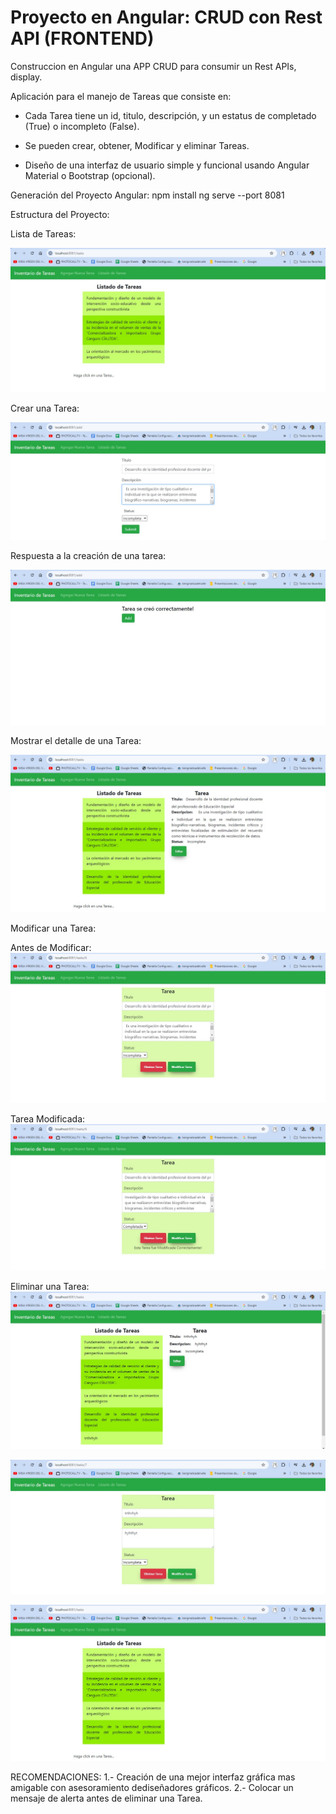 # Proyecto en Angular: CRUD con Rest API (FRONTEND)

Construccion en Angular una APP CRUD para consumir un  Rest APIs, display.

Aplicación para el manejo de Tareas que consiste en:
- Cada Tarea tiene un  id, titulo, descripción, y un estatus de completado (True) o incompleto (False).
- Se pueden crear, obtener, Modificar y eliminar Tareas.

- Diseño de una interfaz de usuario simple y funcional usando Angular Material o
Bootstrap (opcional).

Generación del Proyecto Angular:
npm install
ng serve --port 8081

Estructura del Proyecto:

Lista de Tareas:

![image](https://github.com/fhernandez204/angular-task/blob/main/listadoTareas.jpg)

Crear una Tarea:

![image](https://github.com/fhernandez204/angular-task/blob/main/add.jpg)

Respuesta a la creación de una tarea:

![image](https://github.com/fhernandez204/angular-task/blob/main/add%20respuesta.jpg)

Mostrar el detalle de una Tarea:

![image](https://github.com/fhernandez204/angular-task/blob/main/hacerClick.jpg)

Modificar una Tarea:

Antes de Modificar: 
![image](https://github.com/fhernandez204/angular-task/blob/main/update_1.jpg)

Tarea Modificada: 
![image](https://github.com/fhernandez204/angular-task/blob/main/update_2.jpg)

Eliminar una Tarea: 
![image](https://github.com/fhernandez204/angular-task/blob/main/delete_1.jpg)

![image](https://github.com/fhernandez204/angular-task/blob/main/delete_2.jpg)

![image](https://github.com/fhernandez204/angular-task/blob/main/delete_3.jpg)

RECOMENDACIONES:
1.- Creación de una mejor interfaz gráfica mas amigable con asesoramiento dediseñadores gráficos.
2.- Colocar un mensaje de alerta antes de eliminar una Tarea.
